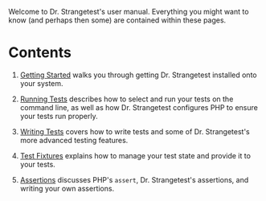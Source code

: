 Welcome to Dr. Strangetest's user manual. Everything you might want to know
(and perhaps then some) are contained within these pages.

# Contents

1.  [Getting Started](@getting-started) walks you through getting Dr.
    Strangetest installed onto your system.

2.  [Running Tests](@running-tests) describes how to select and run your tests
    on the command line, as well as how Dr. Strangetest configures PHP to
    ensure your tests run properly.

3.  [Writing Tests](@writing-tests) covers how to write tests and some of Dr.
    Strangetest's more advanced testing features.

4.  [Test Fixtures](@test-fixtures) explains how to manage your test state and
    provide it to your tests.

5.  [Assertions](@assertions) discusses PHP's `assert`, Dr. Strangetest's
    assertions, and writing your own assertions.
